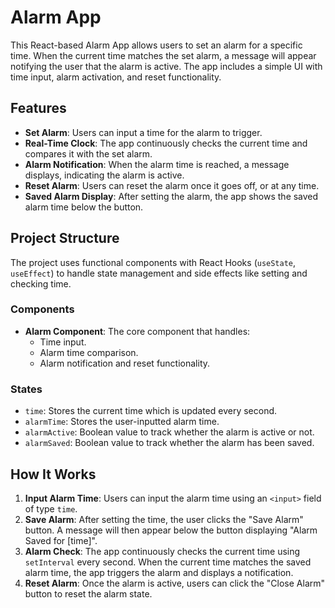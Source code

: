 # Alarm App

This React-based Alarm App allows users to set an alarm for a specific time. When the current time matches the set alarm, a message will appear notifying the user that the alarm is active. The app includes a simple UI with time input, alarm activation, and reset functionality.

## Features
- **Set Alarm**: Users can input a time for the alarm to trigger.
- **Real-Time Clock**: The app continuously checks the current time and compares it with the set alarm.
- **Alarm Notification**: When the alarm time is reached, a message displays, indicating the alarm is active.
- **Reset Alarm**: Users can reset the alarm once it goes off, or at any time.
- **Saved Alarm Display**: After setting the alarm, the app shows the saved alarm time below the button.

## Project Structure
The project uses functional components with React Hooks (`useState`, `useEffect`) to handle state management and side effects like setting and checking time.

### Components
- **Alarm Component**: The core component that handles:
  - Time input.
  - Alarm time comparison.
  - Alarm notification and reset functionality.

### States
- `time`: Stores the current time which is updated every second.
- `alarmTime`: Stores the user-inputted alarm time.
- `alarmActive`: Boolean value to track whether the alarm is active or not.
- `alarmSaved`: Boolean value to track whether the alarm has been saved.

## How It Works
1. **Input Alarm Time**: Users can input the alarm time using an `<input>` field of type `time`.
2. **Save Alarm**: After setting the time, the user clicks the "Save Alarm" button. A message will then appear below the button displaying "Alarm Saved for [time]".
3. **Alarm Check**: The app continuously checks the current time using `setInterval` every second. When the current time matches the saved alarm time, the app triggers the alarm and displays a notification.
4. **Reset Alarm**: Once the alarm is active, users can click the "Close Alarm" button to reset the alarm state.
